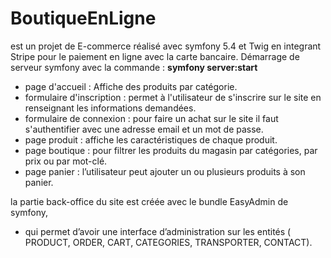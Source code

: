 # BoutiqueEnLigne
est un projet de E-commerce réalisé avec symfony 5.4 et Twig en integrant Stripe pour le paiement en ligne avec la carte bancaire. 
Démarrage de serveur symfony avec la commande : <b>symfony server:start</b>

- page d'accueil : Affiche des produits par catégorie.
- formulaire d'inscription : permet à l'utilisateur de s'inscrire sur le site en renseignant les informations demandées.
- formulaire de connexion : pour faire un achat  sur le site il faut s'authentifier avec une adresse email et un mot de passe.  
- page produit : affiche les caractéristiques de chaque produit.
- page boutique : pour filtrer les produits du magasin  par catégories, par prix ou par mot-clé.
- page panier : l’utilisateur peut ajouter un ou plusieurs produits à son panier.

 la partie back-office du site  est créée avec le bundle EasyAdmin de symfony,   
- qui permet d’avoir une interface d’administration sur les entités ( PRODUCT, ORDER, CART, CATEGORIES, TRANSPORTER, CONTACT).
